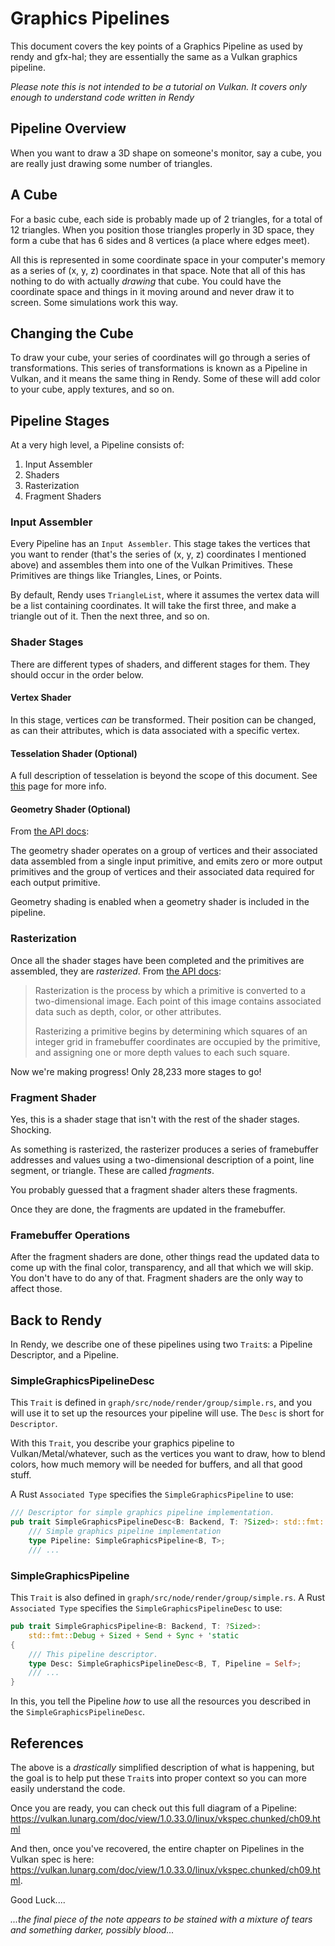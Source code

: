 # Graphics Pipelines

This document covers the key points of a Graphics Pipeline as used by rendy and gfx-hal; they are essentially the same as a Vulkan graphics pipeline.

*Please note this is not intended to be a tutorial on Vulkan. It covers only enough to understand code written in Rendy*

## Pipeline Overview

When you want to draw a 3D shape on someone's monitor, say a cube, you are really just drawing some number of triangles.

## A Cube

For a basic cube, each side is probably made up of 2 triangles, for a total of 12 triangles. When you position those triangles properly in 3D space, they form a cube that has 6 sides and 8 vertices (a place where edges meet).

All this is represented in some coordinate space in your computer's memory as a series of (x, y, z) coordinates in that space. Note that all of this has nothing to do with actually _drawing_ that cube. You could have the coordinate space and things in it moving around and never draw it to screen. Some simulations work this way.

## Changing the Cube

To draw your cube, your series of coordinates will go through a series of transformations. This series of transformations is known as a Pipeline in Vulkan, and it means the same thing in Rendy. Some of these will add color to your cube, apply textures, and so on.

## Pipeline Stages

At a very high level, a Pipeline consists of:

1. Input Assembler
2. Shaders
3. Rasterization
4. Fragment Shaders

### Input Assembler

Every Pipeline has an `Input Assembler`. This stage takes the vertices that you want to render (that's the series of (x, y, z) coordinates I mentioned above) and assembles them into one of the Vulkan Primitives. These Primitives are things like Triangles, Lines, or Points.

By default, Rendy uses `TriangleList`, where it assumes the vertex data will be a list containing coordinates. It will take the first three, and make a triangle out of it. Then the next three, and so on.

### Shader Stages

There are different types of shaders, and different stages for them. They should occur in the order below.

#### Vertex Shader

In this stage, vertices _can_ be transformed. Their position can be changed, as can their attributes, which is data associated with a specific vertex.

#### Tesselation Shader (Optional)

A full description of tesselation is beyond the scope of this document. See [this](https://vulkan.lunarg.com/doc/view/1.0.33.0/linux/vkspec.chunked/ch21.html) page for more info.

#### Geometry Shader (Optional)

From [the API docs](https://vulkan.lunarg.com/doc/view/1.0.33.0/linux/vkspec.chunked/ch22.html):

The geometry shader operates on a group of vertices and their associated data assembled from a single input primitive, and emits zero or more output primitives and the group of vertices and their associated data required for each output primitive. 

Geometry shading is enabled when a geometry shader is included in the pipeline.

### Rasterization

Once all the shader stages have been completed and the primitives are 
assembled, they are _rasterized_. From [the API docs](https://vulkan.lunarg.com/doc/view/1.0.33.0/linux/vkspec.chunked/ch24.html):

> Rasterization is the process by which a primitive is converted to a 
> two-dimensional image. Each point of this image contains associated data 
> such as depth, color, or other attributes.
>
> Rasterizing a primitive begins by determining which squares of an integer
> grid in framebuffer coordinates are occupied by the primitive, and 
> assigning one or more depth values to each such square.

Now we're making progress! Only 28,233 more stages to go!

### Fragment Shader

Yes, this is a shader stage that isn't with the rest of the shader stages. Shocking.

As something is rasterized, the rasterizer produces a series of framebuffer addresses and values using a two-dimensional description of a point, line segment, or triangle. These are called _fragments_.

You probably guessed that a fragment shader alters these fragments.

Once they are done, the fragments are updated in the framebuffer.

### Framebuffer Operations

After the fragment shaders are done, other things read the updated data to come up with the final color, transparency, and all that which we will skip. You don't have to do any of that. Fragment shaders are the only way to affect those.

## Back to Rendy

In Rendy, we describe one of these pipelines using two `Trait`s: a Pipeline Descriptor, and a Pipeline. 

### SimpleGraphicsPipelineDesc

This `Trait` is defined in `graph/src/node/render/group/simple.rs`, and you will use it to set up the resources your pipeline will use. The `Desc` is short for `Descriptor`.

With this `Trait`, you describe your graphics pipeline to Vulkan/Metal/whatever, such as the vertices you want to draw, how to blend colors, how much memory will be needed for buffers, and all that good stuff.

A Rust `Associated Type` specifies the `SimpleGraphicsPipeline` to use:

```rust
/// Descriptor for simple graphics pipeline implementation.
pub trait SimpleGraphicsPipelineDesc<B: Backend, T: ?Sized>: std::fmt::Debug {
    /// Simple graphics pipeline implementation
    type Pipeline: SimpleGraphicsPipeline<B, T>;
    /// ...
```

### SimpleGraphicsPipeline

This `Trait` is also defined in `graph/src/node/render/group/simple.rs`. A Rust `Associated Type` specifies the `SimpleGraphicsPipelineDesc` to use:

```rust
pub trait SimpleGraphicsPipeline<B: Backend, T: ?Sized>:
    std::fmt::Debug + Sized + Send + Sync + 'static
{
    /// This pipeline descriptor.
    type Desc: SimpleGraphicsPipelineDesc<B, T, Pipeline = Self>;
    /// ...
}
```

In this, you tell the Pipeline _how_ to use all the resources you described in the `SimpleGraphicsPipelineDesc`. 

## References

The above is a _drastically_ simplified description of what is happening, but the goal is to help put these `Trait`s into proper context so you can more easily understand the code.

Once you are ready, you can check out this full diagram of a Pipeline: https://vulkan.lunarg.com/doc/view/1.0.33.0/linux/vkspec.chunked/ch09.html

And then, once you've recovered, the entire chapter on Pipelines in the Vulkan spec is here: https://vulkan.lunarg.com/doc/view/1.0.33.0/linux/vkspec.chunked/ch09.html.

Good Luck....

_...the final piece of the note appears to be stained with a mixture of tears and something darker, possibly blood..._